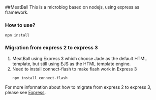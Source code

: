 ##MeatBall
This is a microblog based on nodejs, using express as framework. 

### How to use? 
````
npm install
````

### Migration from express 2 to express 3

1. MeatBall using Express 3 which choose Jade as the default HTML template, but still using EJS as the HTML template engine.
2. Need to install connect-flash to make flash work in Express 3
    ````
    npm install connect-flash
    ````

For more information about how to migrate from express 2 to express 3, please see [Express](http://expressjs.com/).
